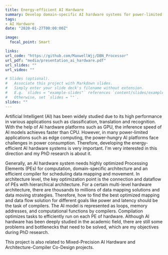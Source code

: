 ```yaml
---
title: Energy-efficient AI Hardware
summary: Develop domain-specific AI hardware systems for power-limited and real-time applications.
tags:
- AI Hardware
date: "2020-01-27T00:00:00Z"

image:
  focal_point: Smart

links:
url_code: "https://github.com/MaxwellWjj/DBN_Processor"
url_pdf: "media/presentation_ai_hardware.pdf"
url_slides: ""
url_video: ""

# Slides (optional).
#   Associate this project with Markdown slides.
#   Simply enter your slide deck's filename without extension.
#   E.g. `slides = "example-slides"` references `content/slides/example-slides.md`.
#   Otherwise, set `slides = ""`.
slides: ""
---
```


Artificial Intelligent (AI) has been widely studied due to its high performance in various applications such as classification, translation and recognition. With the help of AI hardware platforms such as GPU, the inference speed of AI models achieves faster than CPU. However, in many power-limited applications such as edge computing, the power-hungry AI platforms face challenges in power consumption. Therefore, developing the energy-efficient AI hardware systems is very important. I'm very interested in this direction and my PhD research is about it.

Generally, an AI hardware system needs highly optimized Processing Elements (PEs) for computation, domain-specific architecture and an efficient compiler for scheduling data mapping and movement. In architecture level, the key optimization point is the connection and dataflow of PEs with hierarchical architecture. For a certain multi-level hardware architecture, there are thousands to millions of data mapping solutions and data moving strategies. Therefore, how to find the best optimized mapping and data flow solution for different goals like power and latency should be the task of compilers. The AI model is represented as loops, memory addresses, and computational functions by compilers. Compilation optimizes tasks to efficiently run on each PE of hardware. Although AI hardware has been deeply studied in the academic field, there are still some problems and bottlenecks that need to be solved, which are my objectives during PhD research.

This project is also related to Mixed-Precision AI Hardware and Architecture-Compiler Co-Design projects.